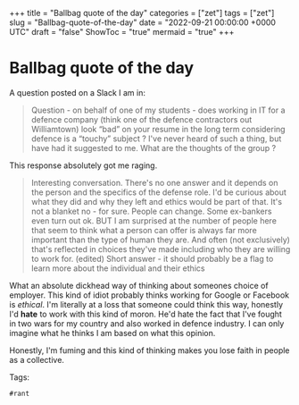 +++
title = "Ballbag quote of the day"
categories = ["zet"]
tags = ["zet"]
slug = "Ballbag-quote-of-the-day"
date = "2022-09-21 00:00:00 +0000 UTC"
draft = "false"
ShowToc = "true"
mermaid = "true"
+++

# Ballbag quote of the day

A question posted on a Slack I am in:

> Question - on behalf of one of my students - does working in IT for a defence company (think one of the defence contractors out Williamtown) look “bad” on your resume in the long term considering defence is a “touchy” subject ? I've never heard of such a thing, but have had it suggested to me. What are the thoughts of the group ?


This response absolutely got me raging.

> Interesting conversation. There's no one answer and it depends on the person and the specifics of the defense role. I'd be curious about what they did and why they left and ethics would be part of that.
> It's not a blanket no - for sure. People can change. Some ex-bankers even turn out ok. BUT I am surprised at the number of people here that seem to think what a person can offer is always far more important than the type of human they are. And often (not exclusively) that's reflected in choices they've made including who they are willing to work for. (edited) 
> Short answer - it should probably be a flag to learn more about the individual and their ethics

What an absolute dickhead way of thinking about someones choice of employer.
This kind of idiot probably thinks working for Google or Facebook is *ethical*. 
I'm literally at a loss that someone could think this way, honestly I'd **hate**
to work with this kind of moron. He'd hate the fact that I've fought in two wars 
for my country and also worked in defence industry. I can only imagine what
  he thinks I am based on what this opinion. 

Honestly, I'm fuming and this kind of thinking makes you lose faith in 
people as a collective.


Tags:

    #rant
